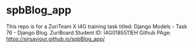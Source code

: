 # spbBlog_app
This repo is for a ZuriTeam X I4G training task titled: Django Models - Task 76 - Django Blog.
ZuriBoard Student ID: I4G0185511EH
Github PAge: https://sirsaviour.github.io/spbBlog_app/
